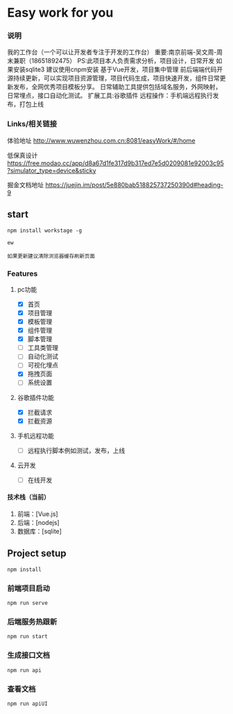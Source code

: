# Easy work for you
### 说明
我的工作台（一个可以让开发者专注于开发的工作台）
重要:南京前端-吴文周-周末兼职（18651892475）
PS:此项目本人负责需求分析，项目设计，日常开发
   如果安装sqlite3 建议使用cnpm安装
   基于Vue开发，项目集中管理
前后端端代码开源持续更新，可以实现项目资源管理，项目代码生成，项目快速开发，组件日常更新发布，全网优秀项目模板分享。
日常辅助工具提供包括域名服务，外网映射，日常埋点，接口自动化测试。
扩展工具:谷歌插件
远程操作：手机端远程执行发布，打包上线
### Links/相关链接

体验地址 http://www.wuwenzhou.com.cn:8081/easyWork/#/home

低保真设计 https://free.modao.cc/app/d8a67d1fe317d9b317ed7e5d0209081e92003c95?simulator_type=device&sticky

掘金文档地址 https://juejin.im/post/5e880bab518825737250390d#heading-9

## start

```
npm install workstage -g

ew

如果更新建议清除浏览器缓存刷新页面

```

### Features

1. pc功能

   - [x] 首页
   - [x] 项目管理
   - [x] 模板管理
   - [x] 组件管理
   - [x] 脚本管理
   - [ ] 工具类管理
   - [ ] 自动化测试
   - [ ] 可视化埋点
   - [x] 拖拽页面
   - [ ] 系统设置

2. 谷歌插件功能

   - [x] 拦截请求
   - [x] 拦截资源

3. 手机远程功能

   - [ ] 远程执行脚本例如测试，发布，上线

4. 云开发

   - [ ] 在线开发

#### 技术栈（当前）

1. 前端：[Vue.js]
2. 后端：[nodejs]
3. 数据库：[sqlite]

## Project setup

```
npm install
```

### 前端项目启动

```
npm run serve
```

### 后端服务热跟新

```
npm run start
```

### 生成接口文档

```
npm run api
```

### 查看文档

```
npm run apiUI
```
